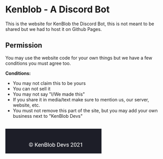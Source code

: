 # Kenblob - A Discord Bot
This is the website for KenBlob the Discord Bot, this is not meant to be shared but we had to host it on Github Pages. 

## Permission
You may use the website code for your own things but we have a few conditions you must agree too.

**Conditions:**
- You may not claim this to be yours
- You can not sell it
- You may not say "I/We made this"
- If you share it in media/text make sure to mention us, our server, website, etc.
- You must not remove this part of the site, but you may add your own business next to "KenBlob Devs"
<br>
  <img src="./copyright.png" width="300px">
